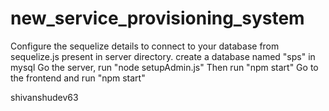 ﻿# new_service_provisioning_system
 Configure the sequelize details to connect to your database from sequelize.js present in server directory.
 create a database named "sps" in mysql
Go the server, run "node setupAdmin.js"
Then run "npm start"
Go to the frontend and run "npm start"


shivanshudev63